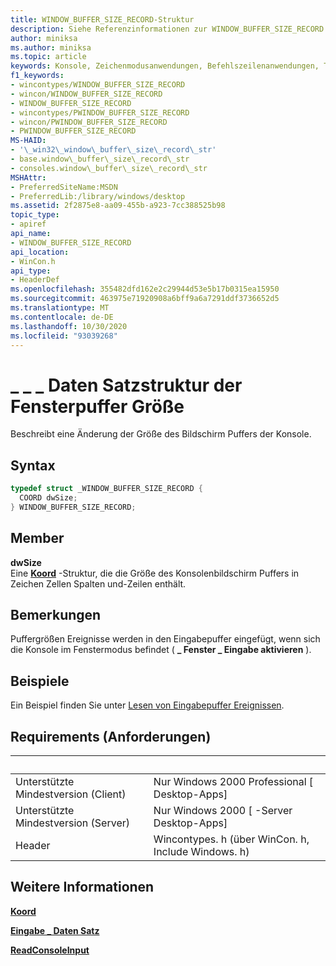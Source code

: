 ```yaml
---
title: WINDOW_BUFFER_SIZE_RECORD-Struktur
description: Siehe Referenzinformationen zur WINDOW_BUFFER_SIZE_RECORD Struktur, in der eine Änderung der Größe des Konsolenbildschirm Puffers beschrieben wird.
author: miniksa
ms.author: miniksa
ms.topic: article
keywords: Konsole, Zeichenmodusanwendungen, Befehlszeilenanwendungen, Terminalanwendungen, Konsolen-API
f1_keywords:
- wincontypes/WINDOW_BUFFER_SIZE_RECORD
- wincon/WINDOW_BUFFER_SIZE_RECORD
- WINDOW_BUFFER_SIZE_RECORD
- wincontypes/PWINDOW_BUFFER_SIZE_RECORD
- wincon/PWINDOW_BUFFER_SIZE_RECORD
- PWINDOW_BUFFER_SIZE_RECORD
MS-HAID:
- '\_win32\_window\_buffer\_size\_record\_str'
- base.window\_buffer\_size\_record\_str
- consoles.window\_buffer\_size\_record\_str
MSHAttr:
- PreferredSiteName:MSDN
- PreferredLib:/library/windows/desktop
ms.assetid: 2f2875e8-aa09-455b-a923-7cc388525b98
topic_type:
- apiref
api_name:
- WINDOW_BUFFER_SIZE_RECORD
api_location:
- WinCon.h
api_type:
- HeaderDef
ms.openlocfilehash: 355482dfd162e2c29944d53e5b17b0315ea15950
ms.sourcegitcommit: 463975e71920908a6bff9a6a7291ddf3736652d5
ms.translationtype: MT
ms.contentlocale: de-DE
ms.lasthandoff: 10/30/2020
ms.locfileid: "93039268"
---
```

# <a name="window_buffer_size_record-structure"></a>\_ \_ \_ Daten Satzstruktur der Fensterpuffer Größe

Beschreibt eine Änderung der Größe des Bildschirm Puffers der Konsole.

## <a name="syntax"></a>Syntax

```C
typedef struct _WINDOW_BUFFER_SIZE_RECORD {
  COORD dwSize;
} WINDOW_BUFFER_SIZE_RECORD;
```

## <a name="members"></a>Member

**dwSize**  
Eine [**Koord**](coord-str.md) -Struktur, die die Größe des Konsolenbildschirm Puffers in Zeichen Zellen Spalten und-Zeilen enthält.

## <a name="remarks"></a>Bemerkungen

Puffergrößen Ereignisse werden in den Eingabepuffer eingefügt, wenn sich die Konsole im Fenstermodus befindet ( **\_ Fenster \_ Eingabe aktivieren** ).

## <a name="examples"></a>Beispiele

Ein Beispiel finden Sie unter [Lesen von Eingabepuffer Ereignissen](reading-input-buffer-events.md).

## <a name="requirements"></a>Requirements (Anforderungen)

| &nbsp; | &nbsp; |
|-|-|
| Unterstützte Mindestversion (Client) | Nur Windows 2000 Professional \[ Desktop-Apps\] |
| Unterstützte Mindestversion (Server) | Nur Windows 2000 \[ -Server Desktop-Apps\] |
| Header | Wincontypes. h (über WinCon. h, Include Windows. h) |

## <a name="see-also"></a>Weitere Informationen

[**Koord**](coord-str.md)

[**Eingabe \_ Daten Satz**](input-record-str.md)

[**ReadConsoleInput**](readconsoleinput.md)

